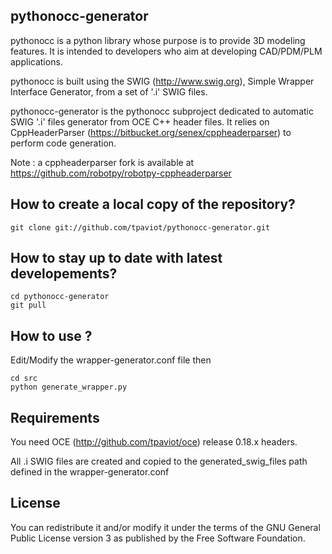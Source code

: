 pythonocc-generator
-------------------

pythonocc is a python library whose purpose is to provide 3D modeling
features. It is intended to developers who aim at developing
CAD/PDM/PLM applications.

pythonocc is built using the SWIG (http://www.swig.org),
Simple Wrapper Interface Generator, from a set of '.i' SWIG files.

pythonocc-generator is the pythonocc subproject dedicated to automatic
SWIG '.i' files generator from OCE C++ header files. It relies on CppHeaderParser
(https://bitbucket.org/senex/cppheaderparser) to perform code generation.

Note : a cppheaderparser fork is available at https://github.com/robotpy/robotpy-cppheaderparser

How to create a local copy of the repository?
---------------------------------------------

    git clone git://github.com/tpaviot/pythonocc-generator.git

How to stay up to date with latest developements?
-------------------------------------------------

    cd pythonocc-generator
    git pull

How to use ?
------------

Edit/Modify the wrapper-generator.conf file then

    cd src
    python generate_wrapper.py

Requirements
------------
You need OCE (http://github.com/tpaviot/oce) release 0.18.x headers.

All .i SWIG files are created and copied to the generated_swig_files path
defined in the wrapper-generator.conf


License
-------
You can redistribute it and/or modify it under the terms of the GNU
General Public License version 3 as published by the Free Software Foundation.
